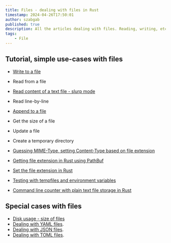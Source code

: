 ```yaml
---
title: Files - dealing with files in Rust
timestamp: 2024-04-26T17:50:01
author: szabgab
published: true
description: All the articles dealing with files. Reading, writing, etc.
tags:
    - File
---
```


## Tutorial, simple use-cases with files

* [Write to a file](/write-to-a-file)
* Read from a file
* [Read content of a text file - slurp mode](/slurp)
* Read line-by-line
* [Append to a file](/append-to-a-file)
* Get the size of a file
* Update a file
* Create a temporary directory



* [Guessing MIME-Type, setting Content-Type based on file extension](/guessing-mime-types)
* [Getting file extension in Rust using PathBuf](/getting-file-extension)
* [Set the file extension in Rust](/set-file-extension)
* [Testing with tempfiles and environment variables](/testing-with-environment-variables)
* [Command line counter with plain text file storage in Rust](/cli-counter-with-plain-text-file)

## Special cases with files


* [Disk usage - size of files](/disk-usage)
* [Dealing with YAML files](/yaml).
* [Dealing with JSON files](/json).
* [Dealing with TOML files](/toml).

